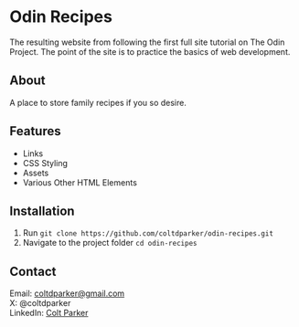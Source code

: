 # Odin Recipes
The resulting website from following the first full site tutorial on The Odin Project.  The point of the site is to practice the basics of web development.

## About
A place to store family recipes if you so desire.

## Features
- Links
- CSS Styling
- Assets
- Various Other HTML Elements

## Installation
1) Run `git clone https://github.com/coltdparker/odin-recipes.git`
2) Navigate to the project folder `cd odin-recipes`

## Contact
Email: coltdparker@gmail.com  
X: @coltdparker  
LinkedIn: [Colt Parker](https://www.linkedin.com/in/colt-parker-aa4850145/)  

